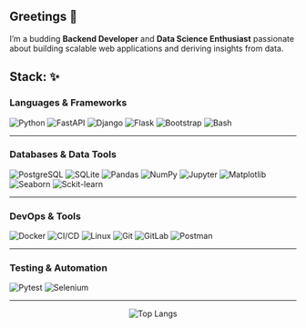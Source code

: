 ## Greetings 👋

I’m a budding **Backend Developer** and **Data Science Enthusiast** passionate about building scalable web applications and deriving insights from data.

## Stack: ✨

### **Languages & Frameworks**   
![Python](https://img.shields.io/badge/Python-3776AB?style=for-the-badge&logo=python&logoColor=white) ![FastAPI](https://img.shields.io/badge/FastAPI-009688?style=for-the-badge&logo=fastapi&logoColor=white) ![Django](https://img.shields.io/badge/Django-092E20?style=for-the-badge&logo=django&logoColor=white) ![Flask](https://img.shields.io/badge/Flask-000000?style=for-the-badge&logo=flask&logoColor=white) ![Bootstrap](https://img.shields.io/badge/Bootstrap-7952B3?style=for-the-badge&logo=bootstrap&logoColor=white) ![Bash](https://img.shields.io/badge/Bash-4EAA25?style=for-the-badge&logo=gnu-bash&logoColor=white)

---

### **Databases & Data Tools**  
![PostgreSQL](https://img.shields.io/badge/PostgreSQL-336791?style=for-the-badge&logo=postgresql&logoColor=white) ![SQLite](https://img.shields.io/badge/SQLite-003B57?style=for-the-badge&logo=sqlite&logoColor=white) ![Pandas](https://img.shields.io/badge/Pandas-150458?style=for-the-badge&logo=pandas&logoColor=white) ![NumPy](https://img.shields.io/badge/NumPy-013243?style=for-the-badge&logo=numpy&logoColor=white) ![Jupyter](https://img.shields.io/badge/Jupyter-F37626?style=for-the-badge&logo=jupyter&logoColor=white) ![Matplotlib](https://img.shields.io/badge/Matplotlib-11557C?style=for-the-badge&logo=matplotlib&logoColor=white) ![Seaborn](https://img.shields.io/badge/Seaborn-0A7EA6?style=for-the-badge&logo=seaborn&logoColor=white) ![Sckit-learn](https://img.shields.io/badge/Scikit_learn-F7931E?style=for-the-badge&logo=scikit-learn&logoColor=white) 

---

### **DevOps & Tools**  
![Docker](https://img.shields.io/badge/Docker-2496ED?style=for-the-badge&logo=docker&logoColor=white) ![CI/CD](https://img.shields.io/badge/CI%2FCD-808080?style=for-the-badge&logo=github-actions&logoColor=white) ![Linux](https://img.shields.io/badge/Linux-FCC624?style=for-the-badge&logo=linux&logoColor=black) ![Git](https://img.shields.io/badge/Git-F05032?style=for-the-badge&logo=git&logoColor=white) ![GitLab](https://img.shields.io/badge/GitLab-FCA121?style=for-the-badge&logo=gitlab&logoColor=white) ![Postman](https://img.shields.io/badge/Postman-FF6C37?style=for-the-badge&logo=postman&logoColor=white)  

---

### **Testing & Automation**  
![Pytest](https://img.shields.io/badge/Pytest-0A9EDC?style=for-the-badge&logo=pytest&logoColor=white) ![Selenium](https://img.shields.io/badge/Selenium-43B02A?style=for-the-badge&logo=selenium&logoColor=white)  

---

<div align="center">

![Top Langs](https://github-readme-stats.vercel.app/api/top-langs/?username=xeocean&layout=compact&hide=c)

</div>
